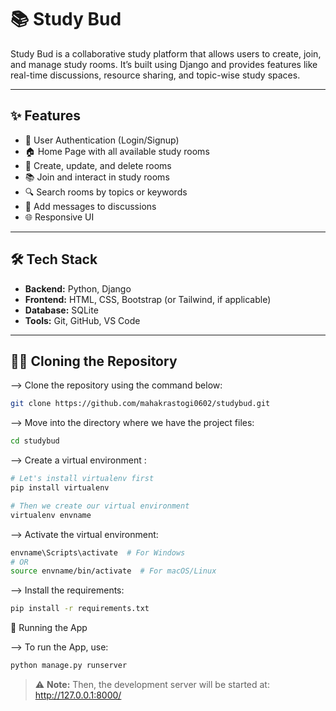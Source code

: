 # 📚 Study Bud

Study Bud is a collaborative study platform that allows users to create, join, and manage study rooms. It’s built using Django and provides features like real-time discussions, resource sharing, and topic-wise study spaces.

---

## ✨ Features

- 🔐 User Authentication (Login/Signup)
- 🏠 Home Page with all available study rooms
- 📝 Create, update, and delete rooms
- 📚 Join and interact in study rooms
- 🔍 Search rooms by topics or keywords
- 🧵 Add messages to discussions
- 🌐 Responsive UI

---

## 🛠️ Tech Stack

- **Backend:** Python, Django
- **Frontend:** HTML, CSS, Bootstrap (or Tailwind, if applicable)
- **Database:** SQLite
- **Tools:** Git, GitHub, VS Code

---

## 🧑‍💻 Cloning the Repository

--> Clone the repository using the command below:

```bash
git clone https://github.com/mahakrastogi0602/studybud.git
```  

--> Move into the directory where we have the project files:

```bash
cd studybud
```

--> Create a virtual environment :

```bash
# Let's install virtualenv first
pip install virtualenv

# Then we create our virtual environment
virtualenv envname
```

--> Activate the virtual environment:

```bash
envname\Scripts\activate  # For Windows
# OR
source envname/bin/activate  # For macOS/Linux
```

--> Install the requirements:

```bash
pip install -r requirements.txt
```

🚀 Running the App

--> To run the App, use:

```bash
python manage.py runserver
```
> ⚠️ **Note:** Then, the development server will be started at: http://127.0.0.1:8000/







